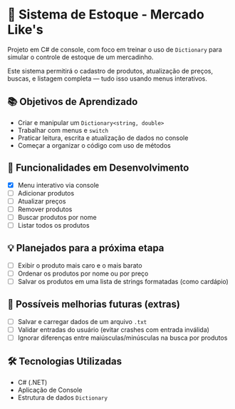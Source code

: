 # 🛒 Sistema de Estoque - Mercado Like's

Projeto em C# de console, com foco em treinar o uso de `Dictionary` para simular o controle de estoque de um mercadinho.

Este sistema permitirá o cadastro de produtos, atualização de preços, buscas, e listagem completa — tudo isso usando menus interativos.

## 📚 Objetivos de Aprendizado

- Criar e manipular um `Dictionary<string, double>`
- Trabalhar com menus e `switch`
- Praticar leitura, escrita e atualização de dados no console
- Começar a organizar o código com uso de métodos

## 🚧 Funcionalidades em Desenvolvimento

- [x] Menu interativo via console
- [ ] Adicionar produtos
- [ ] Atualizar preços
- [ ] Remover produtos
- [ ] Buscar produtos por nome
- [ ] Listar todos os produtos

## 💡 Planejados para a próxima etapa

- [ ] Exibir o produto mais caro e o mais barato
- [ ] Ordenar os produtos por nome ou por preço
- [ ] Salvar os produtos em uma lista de strings formatadas (como cardápio)

## 🌟 Possíveis melhorias futuras (extras)

- [ ] Salvar e carregar dados de um arquivo `.txt`
- [ ] Validar entradas do usuário (evitar crashes com entrada inválida)
- [ ] Ignorar diferenças entre maiúsculas/minúsculas na busca por produtos

## 🛠️ Tecnologias Utilizadas

- C# (.NET)
- Aplicação de Console
- Estrutura de dados `Dictionary`

